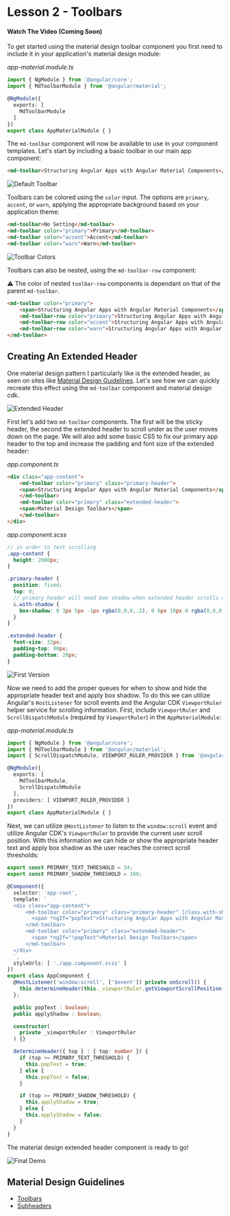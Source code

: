 # Lesson 2 - Toolbars

#### Watch The Video (Coming Soon)
 To get started using the material design toolbar component you first need to include it in your application's material design module: 

*app-material.module.ts*
```ts
import { NgModule } from '@angular/core';
import { MdToolbarModule } from '@angular/material';

@NgModule({
  exports: [
    MdToolbarModule
  ]
})
export class AppMaterialModule { }
```

The `md-toolbar` component will now be available to use in your component templates. Let's start by including a basic toolbar in our main app component:

```html
<md-toolbar>Structuring Angular Apps with Angular Material Components</md-toolbar>
```

![Default Toolbar](https://i.imgur.com/9zppIMU.png)

Toolbars can be colored using the `color` input. The options are `primary`, `accent`, or `warn`, applying the appropriate background based on your application theme:

```html
<md-toolbar>No Setting</md-toolbar>
<md-toolbar color="primary">Primary</md-toolbar>
<md-toolbar color="accent">Accent</md-toolbar>
<md-toolbar color="warn">Warn</md-toolbar>
```
![Toolbar Colors](https://i.imgur.com/JkrwDgy.png)

Toolbars can also be nested, using the `md-toolbar-row` component: 

:warning: The color of nested `toolbar-row` components is dependant on that of the parent `md-toolbar`.

```html
<md-toolbar color="primary">
    <span>Structuring Angular Apps with Angular Material Components</span>
    <md-toolbar-row color="primary">Structuring Angular Apps with Angular Material Components</md-toolbar-row>
    <md-toolbar-row color="accent">Structuring Angular Apps with Angular Material Components</md-toolbar-row>
    <md-toolbar-row color="warn">Structuring Angular Apps with Angular Material Components</md-toolbar-row>
</md-toolbar> 
```

## Creating An Extended Header
One material design pattern I particularly like is the extended header, as seen on sites like [Material Design Guidelines](https://material.io/guidelines/). Let's see how we can quickly recreate this effect using the `md-toolbar` component and material design cdk.


![Extended Header](https://i.imgur.com/zC35Ygt.gif)

First let's add two `md-toolbar` components. The first will be the sticky header, the second the extended header to scroll under as the user moves down on the page. We will also add some basic CSS to fix our primary app header to the top and increase the padding and font size of the extended header:

*app.component.ts*
```html
<div class="app-content">
    <md-toolbar color="primary" class="primary-header">
    <span>Structuring Angular Apps with Angular Material Components</span>
    </md-toolbar>
    <md-toolbar color="primary" class="extended-header">
    <span>Material Design Toolbars</span>
    </md-toolbar>
</div>
```

*app.component.scss*
```scss
// in order to test scrolling
.app-content {
  height: 2000px;
}

.primary-header {
  position: fixed;
  top: 0;
  // primary header will need box shadow when extended header scrolls under
  &.with-shadow {
    box-shadow: 0 3px 5px -1px rgba(0,0,0,.2), 0 6px 10px 0 rgba(0,0,0,.14), 0 1px 18px 0 rgba(0,0,0,.12)
  }
}

.extended-header {
  font-size: 32px;
  padding-top: 80px;
  padding-bottom: 20px;
}
```

![First Version](https://i.imgur.com/4c5UNzC.png)

Now we need to add the proper queues for when to show and hide the appropriate header text and apply box shadow. To do this we can utilize Angular's `HostListener` for scroll events and the Angular CDK `ViewportRuler` helper service for scrolling information. First, include `ViewportRuler` and `ScrollDispatchModule` (required by `ViewportRuler`) in the `AppMaterialModule`:

*app-material.module.ts*
```ts
import { NgModule } from '@angular/core';
import { MdToolbarModule } from '@angular/material';
import { ScrollDispatchModule, VIEWPORT_RULER_PROVIDER } from '@angular/cdk/scrolling';

@NgModule({
  exports: [
    MdToolbarModule,
    ScrollDispatchModule
  ],
  providers: [ VIEWPORT_RULER_PROVIDER ]
})
export class AppMaterialModule { }
```

Next, we can utilize `@HostListener` to listen to the `window:scroll` event and utilize Angular CDK's `ViewportRuler` to provide the current user scroll position. With this information we can hide or show the appropriate header text and apply box shadow as the user reaches the correct scroll thresholds:

```ts
export const PRIMARY_TEXT_THRESHOLD = 34;
export const PRIMARY_SHADOW_THRESHOLD = 100;

@Component({
  selector: 'app-root',
  template: `
  <div class="app-content">
      <md-toolbar color="primary" class="primary-header" [class.with-shadow]="applyShadow">
        <span *ngIf="popText">Structuring Angular Apps with Angular Material Components</span>
      </md-toolbar>
      <md-toolbar color="primary" class="extended-header">
        <span *ngIf="!popText">Material Design Toolbars</span>
      </md-toolbar>
  </div>
  `,
  styleUrls: [ './app.component.scss' ]
})
export class AppComponent {
  @HostListener('window:scroll', ['$event']) private onScroll() {
    this.determineHeader(this._viewportRuler.getViewportScrollPosition());
  };

  public popText : boolean;
  public applyShadow : boolean;

  constructor(
    private _viewportRuler : ViewportRuler
  ) {}

  determineHeader({ top } : { top: number }) {
    if (top >= PRIMARY_TEXT_THRESHOLD) {
      this.popText = true;
    } else {
      this.popText = false;
    }

    if (top >= PRIMARY_SHADOW_THRESHOLD) {
      this.applyShadow = true;
    } else {
      this.applyShadow = false;
    }
  }
}
```

The material design extended header component is ready to go!

![Final Demo](https://i.imgur.com/3kJL2ha.gif)

## Material Design Guidelines
- [Toolbars](https://material.io/guidelines/components/toolbars.html)
- [Subheaders](https://material.io/guidelines/components/subheaders.html)